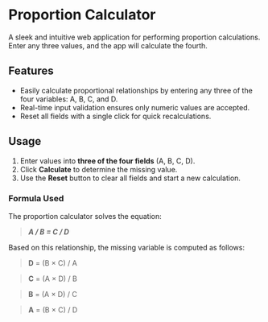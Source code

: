 # Proportion Calculator

A sleek and intuitive web application for performing proportion calculations. Enter any three values, and the app will calculate the fourth.

## Features

- Easily calculate proportional relationships by entering any three of the four variables: A, B, C, and D.
- Real-time input validation ensures only numeric values are accepted.
- Reset all fields with a single click for quick recalculations.

## Usage

1. Enter values into **three of the four fields** (A, B, C, D).
2. Click **Calculate** to determine the missing value.
3. Use the **Reset** button to clear all fields and start a new calculation.

### Formula Used

The proportion calculator solves the equation:

> **_A / B = C / D_**

Based on this relationship, the missing variable is computed as follows:

> **D** = (B × C) / A

> **C** = (A × D) / B

> **B** = (A × D) / C

> **A** = (B × C) / D
